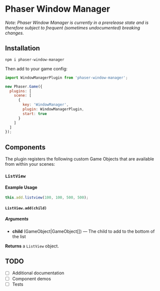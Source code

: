 # Phaser Window Manager
_Note: Phaser Window Manager is currently in a prerelease state and is therefore subject to frequent (sometimes undocumented) breaking changes._

## Installation
```
npm i phaser-window-manager
```
Then add to your game config:
```js
import WindowManagerPlugin from 'phaser-window-manager';

new Phaser.Game({
  plugins: [
    scene: [
      {
        key: 'WindowManager',
        plugin: WindowManagerPlugin,
        start: true
      }
    ]
  ]
});
```

## Components
The plugin registers the following custom Game Objects that are available from within your scenes:

### `ListView`
#### Example Usage
```js
this.add.listview(100, 100, 500, 500);
```
#### `ListView.add(child)`
##### Arguments
* **child** (GameObject|GameObject[]) &mdash; The child to add to the bottom of the list

**Returns** a `ListView` object.

## TODO
- [ ] Additional documentation
- [ ] Component demos
- [ ] Tests
